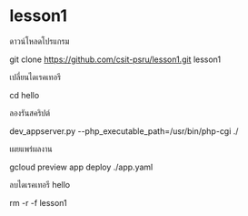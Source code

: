 # lesson1
ดาวน์โหลดโปรแกรม

  git clone https://github.com/csit-psru/lesson1.git lesson1

เปลี่ยนไดเรคเทอรี

  cd hello

ลองรันสคริปต์

  dev_appserver.py --php_executable_path=/usr/bin/php-cgi ./

เผยแพร่ผลงาน

  gcloud preview app deploy ./app.yaml

ลบไดเรคเทอรี hello

  rm -r -f lesson1
